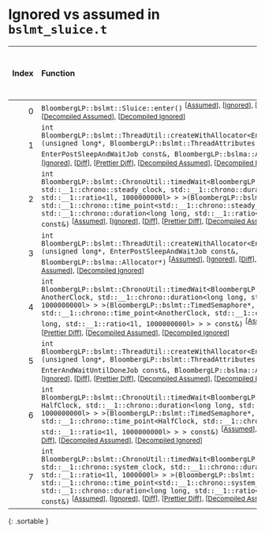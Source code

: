 # Ignored vs assumed in `bslmt_sluice.t`

<script src="../sorttable.js"></script>

|   Index | Function                                                                                                                                                                                                                                                                                                                                                                                                                                                                                                                                                                                               |   Difference in number of lines |   Function size difference in bytes |   Number of lines in assumed build |   Number of bytes in assumed build |   Number of lines in ignored build |   Number of bytes in ignored build |
|--------:|:-------------------------------------------------------------------------------------------------------------------------------------------------------------------------------------------------------------------------------------------------------------------------------------------------------------------------------------------------------------------------------------------------------------------------------------------------------------------------------------------------------------------------------------------------------------------------------------------------------|--------------------------------:|------------------------------------:|-----------------------------------:|-----------------------------------:|-----------------------------------:|-----------------------------------:|
|       0 | `BloombergLP::bslmt::Sluice::enter()` <sup>\[[Assumed](0-assume)\], \[[Ignored](0-none)\], \[[Diff](0.diff.html)\], \[[Prettier Diff](0-diff.html)\], \[[Decompiled Assumed](0-assume-decompiled.txt)\], \[[Decompiled Ignored](0-none-decompiled.txt)\]                                                                                                                                                                                                                                                                                                                                               |                               4 |                                  16 |                                 47 |                                160 |                                 43 |                                144 |
|       1 | `int BloombergLP::bslmt::ThreadUtil::createWithAllocator<EnterPostSleepAndWaitJob>(unsigned long*, BloombergLP::bslmt::ThreadAttributes const&, EnterPostSleepAndWaitJob const&, BloombergLP::bslma::Allocator*)` <sup>\[[Assumed](1-assume)\], \[[Ignored](1-none)\], \[[Diff](1.diff.html)\], \[[Prettier Diff](1-diff.html)\], \[[Decompiled Assumed](1-assume-decompiled.txt)\], \[[Decompiled Ignored](1-none-decompiled.txt)\]                                                                                                                                                                   |                              -6 |                                 -16 |                                 95 |                                336 |                                101 |                                352 |
|       2 | `int BloombergLP::bslmt::ChronoUtil::timedWait<BloombergLP::bslmt::TimedSemaphore, std::__1::chrono::steady_clock, std::__1::chrono::duration<long long, std::__1::ratio<1l, 1000000000l> > >(BloombergLP::bslmt::TimedSemaphore*, std::__1::chrono::time_point<std::__1::chrono::steady_clock, std::__1::chrono::duration<long long, std::__1::ratio<1l, 1000000000l> > > const&)` <sup>\[[Assumed](2-assume)\], \[[Ignored](2-none)\], \[[Diff](2.diff.html)\], \[[Prettier Diff](2-diff.html)\], \[[Decompiled Assumed](2-assume-decompiled.txt)\], \[[Decompiled Ignored](2-none-decompiled.txt)\] |                              -7 |                                 -32 |                                110 |                                400 |                                117 |                                432 |
|       3 | `int BloombergLP::bslmt::ThreadUtil::createWithAllocator<EnterPostSleepAndWaitJob>(unsigned long*, EnterPostSleepAndWaitJob const&, BloombergLP::bslma::Allocator*)` <sup>\[[Assumed](3-assume)\], \[[Ignored](3-none)\], \[[Diff](3.diff.html)\], \[[Prettier Diff](3-diff.html)\], \[[Decompiled Assumed](3-assume-decompiled.txt)\], \[[Decompiled Ignored](3-none-decompiled.txt)\]                                                                                                                                                                                                                |                              -7 |                                 -32 |                                103 |                                368 |                                110 |                                400 |
|       4 | `int BloombergLP::bslmt::ChronoUtil::timedWait<BloombergLP::bslmt::TimedSemaphore, AnotherClock, std::__1::chrono::duration<long long, std::__1::ratio<1l, 1000000000l> > >(BloombergLP::bslmt::TimedSemaphore*, std::__1::chrono::time_point<AnotherClock, std::__1::chrono::duration<long long, std::__1::ratio<1l, 1000000000l> > > const&)` <sup>\[[Assumed](4-assume)\], \[[Ignored](4-none)\], \[[Diff](4.diff.html)\], \[[Prettier Diff](4-diff.html)\], \[[Decompiled Assumed](4-assume-decompiled.txt)\], \[[Decompiled Ignored](4-none-decompiled.txt)\]                                     |                              -8 |                                 -32 |                                 64 |                                224 |                                 72 |                                256 |
|       5 | `int BloombergLP::bslmt::ThreadUtil::createWithAllocator<EnterAndWaitUntilDoneJob>(unsigned long*, BloombergLP::bslmt::ThreadAttributes const&, EnterAndWaitUntilDoneJob const&, BloombergLP::bslma::Allocator*)` <sup>\[[Assumed](5-assume)\], \[[Ignored](5-none)\], \[[Diff](5.diff.html)\], \[[Prettier Diff](5-diff.html)\], \[[Decompiled Assumed](5-assume-decompiled.txt)\], \[[Decompiled Ignored](5-none-decompiled.txt)\]                                                                                                                                                                   |                              -8 |                                 -32 |                                 96 |                                336 |                                104 |                                368 |
|       6 | `int BloombergLP::bslmt::ChronoUtil::timedWait<BloombergLP::bslmt::TimedSemaphore, HalfClock, std::__1::chrono::duration<long long, std::__1::ratio<1l, 1000000000l> > >(BloombergLP::bslmt::TimedSemaphore*, std::__1::chrono::time_point<HalfClock, std::__1::chrono::duration<long long, std::__1::ratio<1l, 1000000000l> > > const&)` <sup>\[[Assumed](6-assume)\], \[[Ignored](6-none)\], \[[Diff](6.diff.html)\], \[[Prettier Diff](6-diff.html)\], \[[Decompiled Assumed](6-assume-decompiled.txt)\], \[[Decompiled Ignored](6-none-decompiled.txt)\]                                           |                              -9 |                                 -48 |                                 67 |                                224 |                                 76 |                                272 |
|       7 | `int BloombergLP::bslmt::ChronoUtil::timedWait<BloombergLP::bslmt::TimedSemaphore, std::__1::chrono::system_clock, std::__1::chrono::duration<long long, std::__1::ratio<1l, 1000000l> > >(BloombergLP::bslmt::TimedSemaphore*, std::__1::chrono::time_point<std::__1::chrono::system_clock, std::__1::chrono::duration<long long, std::__1::ratio<1l, 1000000l> > > const&)` <sup>\[[Assumed](7-assume)\], \[[Ignored](7-none)\], \[[Diff](7.diff.html)\], \[[Prettier Diff](7-diff.html)\], \[[Decompiled Assumed](7-assume-decompiled.txt)\], \[[Decompiled Ignored](7-none-decompiled.txt)\]       |                             -10 |                                 -48 |                                110 |                                400 |                                120 |                                448 |
{: .sortable }
